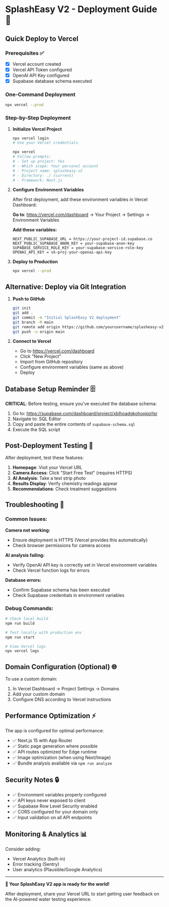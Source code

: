 # SplashEasy V2 - Deployment Guide 🚀

## Quick Deploy to Vercel

### Prerequisites ✅

- [x] Vercel account created
- [x] Vercel API Token configured
- [x] OpenAI API Key configured
- [x] Supabase database schema executed

### One-Command Deployment

```bash
npx vercel --prod
```

### Step-by-Step Deployment

1. **Initialize Vercel Project**

   ```bash
   npx vercel login
   # Use your Vercel credentials

   npx vercel
   # Follow prompts:
   # - Set up project: Yes
   # - Which scope: Your personal account
   # - Project name: splasheasy-v2
   # - Directory: ./ (current)
   # - Framework: Next.js
   ```

2. **Configure Environment Variables**

   After first deployment, add these environment variables in Vercel Dashboard:

   **Go to**: https://vercel.com/dashboard → Your Project → Settings → Environment Variables

   **Add these variables:**

   ```
   NEXT_PUBLIC_SUPABASE_URL = https://your-project-id.supabase.co
   NEXT_PUBLIC_SUPABASE_ANON_KEY = your-supabase-anon-key
   SUPABASE_SERVICE_ROLE_KEY = your-supabase-service-role-key
   OPENAI_API_KEY = sk-proj-your-openai-api-key
   ```

3. **Deploy to Production**
   ```bash
   npx vercel --prod
   ```

## Alternative: Deploy via Git Integration

1. **Push to GitHub**

   ```bash
   git init
   git add .
   git commit -m "Initial SplashEasy V2 deployment"
   git branch -M main
   git remote add origin https://github.com/yourusername/splasheasy-v2.git
   git push -u origin main
   ```

2. **Connect to Vercel**
   - Go to https://vercel.com/dashboard
   - Click "New Project"
   - Import from GitHub repository
   - Configure environment variables (same as above)
   - Deploy

## Database Setup Reminder 🗄️

**CRITICAL**: Before testing, ensure you've executed the database schema:

1. Go to: https://supabase.com/dashboard/project/xblhoadgkohoxjpzjlsr
2. Navigate to: SQL Editor
3. Copy and paste the entire contents of `supabase-schema.sql`
4. Execute the SQL script

## Post-Deployment Testing 🧪

After deployment, test these features:

1. **Homepage**: Visit your Vercel URL
2. **Camera Access**: Click "Start Free Test" (requires HTTPS)
3. **AI Analysis**: Take a test strip photo
4. **Results Display**: Verify chemistry readings appear
5. **Recommendations**: Check treatment suggestions

## Troubleshooting 🔧

### Common Issues:

**Camera not working:**

- Ensure deployment is HTTPS (Vercel provides this automatically)
- Check browser permissions for camera access

**AI analysis failing:**

- Verify OpenAI API key is correctly set in Vercel environment variables
- Check Vercel function logs for errors

**Database errors:**

- Confirm Supabase schema has been executed
- Check Supabase credentials in environment variables

### Debug Commands:

```bash
# Check local build
npm run build

# Test locally with production env
npm run start

# View Vercel logs
npx vercel logs
```

## Domain Configuration (Optional) 🌐

To use a custom domain:

1. In Vercel Dashboard → Project Settings → Domains
2. Add your custom domain
3. Configure DNS according to Vercel instructions

## Performance Optimization ⚡

The app is configured for optimal performance:

- ✅ Next.js 15 with App Router
- ✅ Static page generation where possible
- ✅ API routes optimized for Edge runtime
- ✅ Image optimization (when using Next/Image)
- ✅ Bundle analysis available via `npm run analyze`

## Security Notes 🔒

- ✅ Environment variables properly configured
- ✅ API keys never exposed to client
- ✅ Supabase Row Level Security enabled
- ✅ CORS configured for your domain only
- ✅ Input validation on all API endpoints

## Monitoring & Analytics 📊

Consider adding:

- Vercel Analytics (built-in)
- Error tracking (Sentry)
- User analytics (Plausible/Google Analytics)

---

**🎉 Your SplashEasy V2 app is ready for the world!**

After deployment, share your Vercel URL to start getting user feedback on the AI-powered water testing experience.
